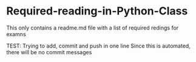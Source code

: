# Required-reading-in-Python-Class
This only contains a readme.md file with a list of required redings for examns

TEST: Trying to add, commit and push in one line
	Since this is automated, there will be no commit messages
